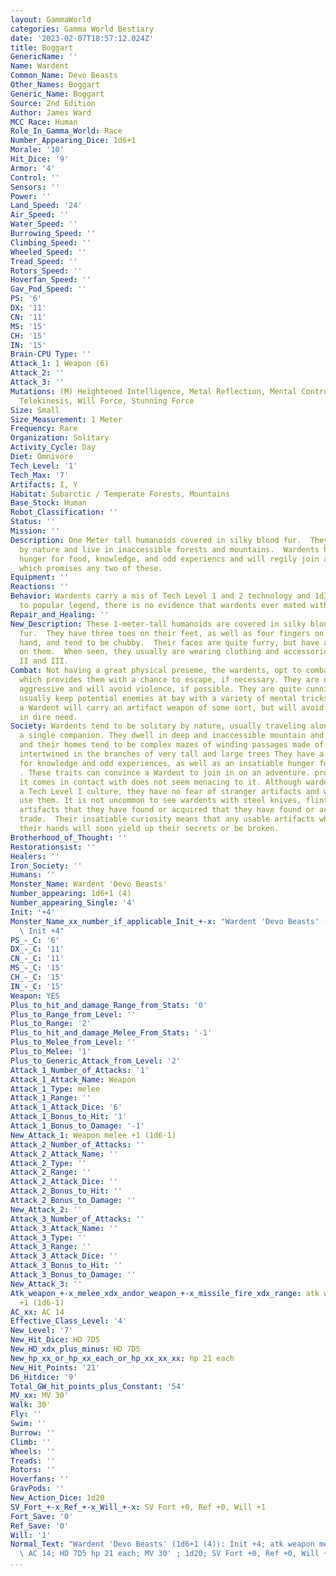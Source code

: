 ```yaml
---
layout: GammaWorld
categories: Gamma World Bestiary
date: '2023-02-07T18:57:12.024Z'
title: Boggart
GenericName: ''
Name: Wardent
Common_Name: Devo Beasts
Other_Names: Boggart
Generic_Name: Boggart
Source: 2nd Edition
Author: James Ward
MCC Race: Human
Role_In_Gamma_World: Race
Number_Appearing_Dice: 1d6+1
Morale: '10'
Hit_Dice: '9'
Armor: '4'
Control: ''
Sensors: ''
Power: ''
Land_Speed: '24'
Air_Speed: ''
Water_Speed: ''
Burrowing_Speed: ''
Climbing_Speed: ''
Wheeled_Speed: ''
Tread_Speed: ''
Rotors_Speed: ''
Hoverfan_Speed: ''
Gav_Pod_Speed: ''
PS: '6'
DX: '11'
CN: '11'
MS: '15'
CH: '15'
IN: '15'
Brain-CPU Type: ''
Attack_1: 1 Weapon (6)
Attack_2: ''
Attack_3: ''
Mutations: (M) Heightened Intelligence, Metal Reflection, Mental Control, Telepathy,
  Telekinesis, Will Force, Stunning Force
Size: Small
Size_Measurement: 1 Meter
Frequency: Rare
Organization: Solitary
Activity_Cycle: Day
Diet: Omnivore
Tech_Level: '1'
Tech_Max: '7'
Artifacts: I, Y
Habitat: Subarctic / Temperate Forests, Mountains
Base_Stock: Human
Robot_Classification: ''
Status: ''
Mission: ''
Description: One Meter tall humanoids covered in silky blond fur.  They are solitary
  by nature and live in inaccessible forests and mountains.  Wardents have a compulsive
  hunger for food, knowledge, and odd experiencs and will regily join an adventure
  which promises any two of these.
Equipment: ''
Reactions: ''
Behavior: Wardents carry a mis of Tech Level 1 and 2 technology and 1d3 artifacts.  Contrary
  to popular legend, there is no evidence that wardents ever mated with sleeths.
Repair_and_Healing: ''
New_Description: These 1-meter-tall humanoids are covered in silky blond to dark brown
  fur.  They have three toes on their feet, as well as four fingers on each human-like
  hand, and tend to be chubby.  Their faces are quite furry, but have a wizened expression
  on them.  When seen, they usually are wearing clothing and accessories of Tech Level
  II and III.
Combat: Not having a great physical preseme, the wardents, opt to combat threats mentally,
  which provides them with a chance to escape, if necessary. They are not naturally
  aggressive and will avoid violence, if possible. They are quite cunning, and will
  usually keep potential enemies at bay with a variety of mental tricks.  Occasionally,
  a Wardent will carry an artifact weapon of some sort, but will avoid using it except
  in dire need.
Society: Wardents tend to be solitary by nature, usually traveling alone, or with
  a single companion. They dwell in deep and inaccessible mountain and forest regions,
  and their homes tend to be complex mazes of winding passages made of mud walls or
  intertwined in the branches of very tall and large trees They have a natural curiosity
  for knowledge and odd experiences, as well as an insatiable hunger for tasty food
  . These traits can convince a Wardent to join in on an adventure. provided anu group
  it comes in contact with does not seem menacing to it. Although wardents are natively
  a Tech Level I culture, they have no fear of stranger artifacts and will readily
  use them. It is not uncommon to see wardents with steel knives, flintlocks or even
  artifacts that they have found or acquired that they have found or acquired through
  trade.  Their insatiable curiosity means that any usable artifacts which fall into
  their hands will soon yield up their secrets or be broken.
Brotherhood_of_Thought: ''
Restorationsist: ''
Healers: ''
Iron_Society: ''
Humans: ''
Monster_Name: Wardent 'Devo Beasts'
Number_appearing: 1d6+1 (4)
Number_appearing_Single: '4'
Init: '+4'
Monster_Name_xx_number_if_applicable_Init_+-x: "Wardent 'Devo Beasts' (1d6+1 (4)):\
  \ Init +4"
PS_-_C: '6'
DX_-_C: '11'
CN_-_C: '11'
MS_-_C: '15'
CH_-_C: '15'
IN_-_C: '15'
Weapon: YES
Plus_to_hit_and_damage_Range_from_Stats: '0'
Plus_to_Range_from_Level: ''
Plus_to_Range: '2'
Plus_to_hit_and_damage_Melee_From_Stats: '-1'
Plus_to_Melee_from_Level: ''
Plus_to_Melee: '1'
Plus_to_Generic_Attack_from_Level: '2'
Attack_1_Number_of_Attacks: '1'
Attack_1_Attack_Name: Weapon
Attack_1_Type: melee
Attack_1_Range: ''
Attack_1_Attack_Dice: '6'
Attack_1_Bonus_to_Hit: '1'
Attack_1_Bonus_to_Damage: '-1'
New_Attack_1: Weapon melee +1 (1d6-1)
Attack_2_Number_of_Attacks: ''
Attack_2_Attack_Name: ''
Attack_2_Type: ''
Attack_2_Range: ''
Attack_2_Attack_Dice: ''
Attack_2_Bonus_to_Hit: ''
Attack_2_Bonus_to_Damage: ''
New_Attack_2: ''
Attack_3_Number_of_Attacks: ''
Attack_3_Attack_Name: ''
Attack_3_Type: ''
Attack_3_Range: ''
Attack_3_Attack_Dice: ''
Attack_3_Bonus_to_Hit: ''
Attack_3_Bonus_to_Damage: ''
New_Attack_3: ''
Atk_weapon_+-x_melee_xdx_andor_weapon_+-x_missile_fire_xdx_range: atk weapon melee
  +1 (1d6-1)
AC_xx: AC 14
Effective_Class_Level: '4'
New_Level: '7'
New_Hit_Dice: HD 7D5
New_HD_xdx_plus_minus: HD 7D5
New_hp_xx_or_hp_xx_each_or_hp_xx_xx_xx: hp 21 each
New_Hit_Points: '21'
D6_Hitdice: '9'
Total_GW_hit_points_plus_Constant: '54'
MV_xx: MV 30'
Walk: 30'
Fly: ''
Swim: ''
Burrow: ''
Climb: ''
Wheels: ''
Treads: ''
Rotors: ''
Hoverfans: ''
GravPods: ''
New_Action_Dice: 1d20
SV_Fort_+-x_Ref_+-x_Will_+-x: SV Fort +0, Ref +0, Will +1
Fort_Save: '0'
Ref_Save: '0'
Will: '1'
Normal_Text: "Wardent 'Devo Beasts' (1d6+1 (4)): Init +4; atk weapon melee +1 (1d6-1);\
  \ AC 14; HD 7D5 hp 21 each; MV 30' ; 1d20; SV Fort +0, Ref +0, Will +1"
...
```


